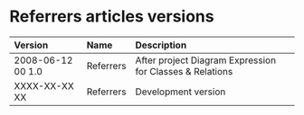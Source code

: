 ﻿Referrers articles versions
===========================

|**Version**|**Name**|**Description**|
| :- | :- | :- |
|2008-06-12 00  1.0|Referrers|After project Diagram Expression for Classes & Relations|
|XXXX-XX-XX XX|Referrers|Development version|

